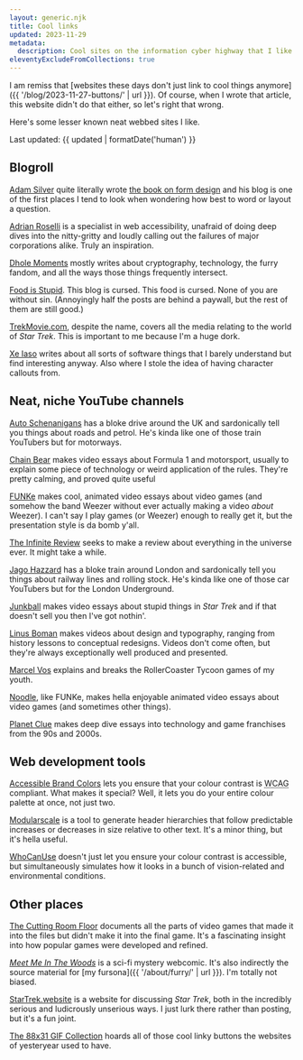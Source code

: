 ```yaml
---
layout: generic.njk
title: Cool links
updated: 2023-11-29
metadata:
  description: Cool sites on the information cyber highway that I like.
eleventyExcludeFromCollections: true
---
```


I am remiss that [websites these days don't just link to cool things anymore]({{ '/blog/2023-11-27-buttons/' | url }}). Of course, when I wrote that article, this website didn't do that either, so let's right that wrong.

Here's some lesser known neat webbed sites I like.

Last updated: {{ updated | formatDate('human') }}

## Blogroll

[Adam Silver](https://adamsilver.io/) quite literally wrote [the book on form design](https://formdesignpatterns.com/) and his blog is one of the first places I tend to look when wondering how best to word or layout a question.

[Adrian Roselli](https://adrianroselli.com/) is a specialist in web accessibility, unafraid of doing deep dives into the nitty-gritty and loudly calling out the failures of major corporations alike. Truly an inspiration.

[Dhole Moments](https://soatok.blog/) mostly writes about cryptography, technology, the furry fandom, and all the ways those things frequently intersect.

[Food is Stupid](https://foodisstupid.substack.com/). This blog is cursed. This food is cursed. None of you are without sin. (Annoyingly half the posts are behind a paywall, but the rest of them are still good.)

[TrekMovie.com](https://trekmovie.com/), despite the name, covers all the media relating to the world of _Star Trek_. This is important to me because I'm a huge dork.

[Xe Iaso](https://xeiaso.net/) writes about all sorts of software things that I barely understand but find interesting anyway. Also where I stole the idea of having character callouts from.

## Neat, niche YouTube channels

[Auto Schenanigans](https://www.youtube.com/@AutoShenanigans) has a bloke drive around the UK and sardonically tell you things about roads and petrol. He's kinda like one of those train YouTubers but for motorways.

[Chain Bear](https://www.youtube.com/@chainbear) makes video essays about Formula 1 and motorsport, usually to explain some piece of technology or weird application of the rules. They're pretty calming, and proved quite useful

[FUNKe](https://www.youtube.com/@FUNKe) makes cool, animated video essays about video games (and somehow the band Weezer without ever actually making a video _about_ Weezer). I can't say I play games (or Weezer) enough to really get it, but the presentation style is da bomb y'all.

[The Infinite Review](https://www.youtube.com/@TheInfiniteReview) seeks to make a review about everything in the universe ever. It might take a while.

[Jago Hazzard](https://www.youtube.com/@JagoHazzard) has a bloke train around London and sardonically tell you things about railway lines and rolling stock. He's kinda like one of those car YouTubers but for the London Underground.

[Junkball](https://www.youtube.com/@JunkBallMedia) makes video essays about stupid things in _Star Trek_ and if that doesn't sell you then I've got nothin'.

[Linus Boman](https://www.youtube.com/@LinusBoman) makes videos about design and typography, ranging from history lessons to conceptual redesigns. Videos don't come often, but they're always exceptionally well produced and presented.

[Marcel Vos](https://www.youtube.com/@MarcelVos) explains and breaks the RollerCoaster Tycoon games of my youth.

[Noodle](https://www.youtube.com/@noodlefunny), like FUNKe, makes hella enjoyable animated video essays about video games (and sometimes other things).

[Planet Clue](https://www.youtube.com/@planetclue) makes deep dive essays into technology and game franchises from the 90s and 2000s.

## Web development tools

[Accessible Brand Colors](https://abc.useallfive.com/) lets you ensure that your colour contrast is <abbr title="Web Content Accessibility Guidelines">WCAG</abbr> compliant. What makes it special? Well, it lets you do your entire colour palette at once, not just two.

[Modularscale](https://www.modularscale.com/) is a tool to generate header hierarchies that follow predictable increases or decreases in size relative to other text. It's a minor thing, but it's hella useful.

[WhoCanUse](https://www.whocanuse.com/) doesn't just let you ensure your colour contrast is accessible, but simultaneously simulates how it looks in a bunch of vision-related and environmental conditions.

## Other places

[The Cutting Room Floor](https://tcrf.net/) documents all the parts of video games that made it into the files but didn't make it into the final game. It's a fascinating insight into how popular games were developed and refined.

_[Meet Me In The Woods](https://mmitwcomic.tumblr.com/post/699016339886637056/cover-and-a-little-dedicatory-pagebecause-im-a)_ is a sci-fi mystery webcomic. It's also indirectly the source material for [my fursona]({{ '/about/furry/' | url }}). I'm totally not biased.

[StarTrek.website](https://startrek.website/) is a website for discussing _Star Trek_, both in the incredibly serious and ludicrously unserious ways. I just lurk there rather than posting, but it's a fun joint.

[The 88x31 GIF Collection](https://cyber.dabamos.de/88x31/) hoards all of those cool linky buttons the websites of yesteryear used to have.
